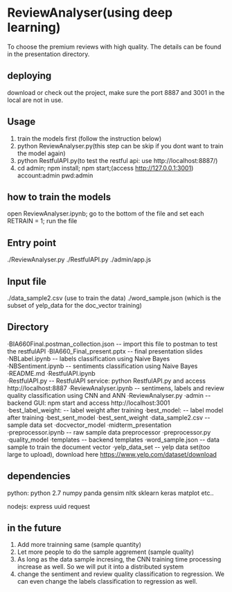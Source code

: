 # ReviewAnalyser(using deep learning)

To choose the premium reviews with high quality. The details can be found in the presentation directory.

## deploying
download or check out the project, make sure the port 8887 and 3001 in the local are not in use.

## Usage

1. train the models first (follow the instruction below)
2. python ReviewAnalyser.py(this step can be skip if you dont want to train the model again)
3. python RestfulAPI.py(to test the restful api: use http://localhost:8887/)
4. cd admin; npm install; npm start;(access http://127.0.0.1:3001) account:admin pwd:admin

## how to train the models
open ReviewAnalyser.ipynb; go to the bottom of the file and set each RETRAIN = 1; run the file

## Entry point

./ReviewAnalyser.py
./RestfulAPI.py
./admin/app.js

## Input file

./data_sample2.csv (use to train the data)
./word_sample.json (which is the subset of yelp_data for the doc_vector training)

## Directory

 ·BIA660Final.postman_collection.json -- import this file to postman to test the restfulAPI
 ·BIA660_Final_present.pptx -- final presentation slides
 ·NBLabel.ipynb -- labels classification using Naive Bayes
 ·NBSentiment.ipynb -- sentiments classification using Naive Bayes
 ·README.md 
 ·RestfulAPI.ipynb  
 ·RestfulAPI.py -- RestfulAPI service: python RestfulAPI.py and access http://localhost:8887
 ·ReviewAnalyser.ipynb -- sentimens, labels and review quality classification using CNN and ANN
 ·ReviewAnalyser.py
 ·admin -- backend GUI: npm start and access http://localhost:3001 
 ·best_label_weight: -- label weight after training 
 ·best_model: -- label model after training
 ·best_sent_model 
 ·best_sent_weight
 ·data_sample2.csv -- sample data set
 ·docvector_model 
 ·midterm_presentation
 ·preprocessor.ipynb -- raw sample data preprocessor
 ·preprocessor.py
 ·quality_model
 ·templates -- backend templates
 ·word_sample.json -- data sample to train the document vector
 ·yelp_data_set -- yelp data set(too large to upload), download here https://www.yelp.com/dataset/download

## dependencies
python:
python 2.7
numpy
panda
gensim
nltk
sklearn
keras
matplot
etc..

nodejs:
express
uuid
request

## in the future
1. Add more trainning same (sample quantity)
2. Let more people to do the sample aggrement (sample quality) 
3. As long as the data sample incresing, the CNN training time processing increase as well. So we will put it into a distributed system
4. change the sentiment and review quality classification to regression. We can even change the labels classification to regression as well.





